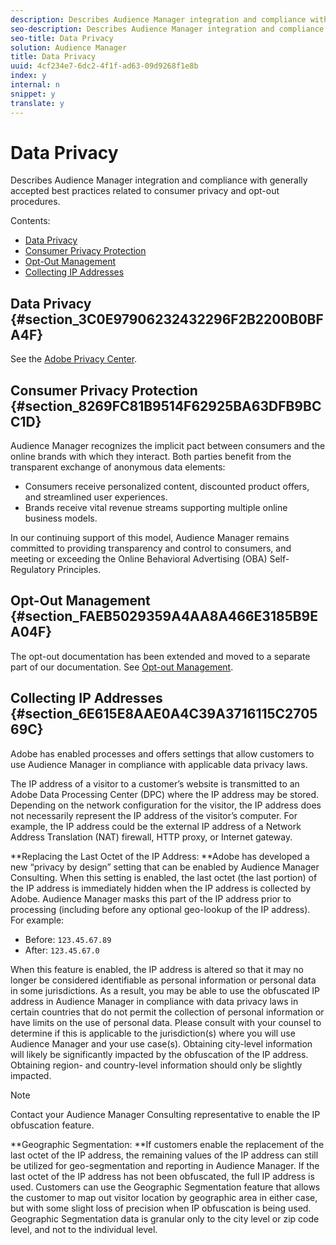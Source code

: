 ```yaml
---
description: Describes Audience Manager integration and compliance with generally accepted best practices related to consumer privacy and opt-out procedures.
seo-description: Describes Audience Manager integration and compliance with generally accepted best practices related to consumer privacy and opt-out procedures.
seo-title: Data Privacy
solution: Audience Manager
title: Data Privacy
uuid: 4cf234e7-6dc2-4f1f-ad63-09d9268f1e8b
index: y
internal: n
snippet: y
translate: y
---
```


# Data Privacy

Describes Audience Manager integration and compliance with generally accepted best practices related to consumer privacy and opt-out procedures.



Contents: 

* [Data Privacy](#section_3C0E97906232432296F2B2200B0BFA4F)
* [Consumer Privacy Protection](#section_8269FC81B9514F62925BA63DFB9BCC1D)
* [Opt-Out Management](#section_FAEB5029359A4AA8A466E3185B9EA04F)
* [Collecting IP Addresses](#section_6E615E8AAE0A4C39A3716115C270569C)


## Data Privacy {#section_3C0E97906232432296F2B2200B0BFA4F}



See the [Adobe Privacy Center](http://www.adobe.com/privacy/opt-out.html). 

## Consumer Privacy Protection {#section_8269FC81B9514F62925BA63DFB9BCC1D}



Audience Manager recognizes the implicit pact between consumers and the online brands with which they interact. Both parties benefit from the transparent exchange of anonymous data elements: 



* Consumers receive personalized content, discounted product offers, and streamlined user experiences.
* Brands receive vital revenue streams supporting multiple online business models.





In our continuing support of this model, Audience Manager remains committed to providing transparency and control to consumers, and meeting or exceeding the Online Behavioral Advertising (OBA) Self-Regulatory Principles. 

## Opt-Out Management {#section_FAEB5029359A4AA8A466E3185B9EA04F}



The opt-out documentation has been extended and moved to a separate part of our documentation. See [Opt-out Management](../../c_am_overview_intro/c_data_security_and_privacy/opt-out-management.md#concept_1EC49431ED7D4012BD930ECF8A6D732F). 

<!-- <p>  </p>
<table id="table_A1FF33B328BD451FAFF6C6B8422F928B"> 
 <tgroup cols="2">
  <colspec colnum="1" colname="col1" colwidth="1.00*" />
  <colspec colnum="2" colname="col2" colwidth="2.74*" />
  <thead> 
   <tr> 
    <th colname="col1" class="entry"> Opt-Out For </th> 
    <th colname="col2" class="entry"> Description </th> 
   </tr>
  </thead> 
  <tbody> 
   <tr> 
    <td colname="col1"> <p>Adobe Experience Cloud </p> </td> 
    <td colname="col2"> <p>The <a href="http://www.adobe.com/privacy/opt-out.html#customeruse" format="http" scope="external"> Your Privacy Choices page</a> provides 1-click features that let you control and opt-out of data collection by the Adobe Experience Cloud advertising solutions (including Audience Manager). Specifically, see the <a href="http://www.adobe.com/privacy/opt-out.html#customeruse" format="http" scope="external"> business customer section</a> of the Privacy Choices page. </p> </td> 
   </tr> 
   <tr> 
    <td colname="col1"> <p>Browsers that do not support third-party cookies </p> </td> 
    <td colname="col2"> <p>See <a href="../../c_features/declared-ids.md#concept_CB958007B9DA4251BA724B5607AD9FC3" format="dita" scope="local"> Declared ID Targeting</a>. </p> </td> 
   </tr> 
   <tr> 
    <td colname="col1"> <p>Mobile devices </p> </td> 
    <td colname="col2"> <p>See the opt-out and privacy settings for: </p> <p> 
      <ul id="ul_86EFAB879215403D937B5148C26A41D9"> 
       <li id="li_C0B544E8F4FE473B94A5436D3A60BDB1"><a href="https://marketing.adobe.com/resources/help/en_US/mobile/android/privacy.html" format="https" scope="external"> Android devices</a> </li> 
       <li id="li_26C787BAB729499A9FEDF055E9AB0637"><a href="https://marketing.adobe.com/resources/help/en_US/mobile/ios/privacy.html" format="https" scope="external"> iOS devices</a> </li> 
      </ul> </p> </td> 
   </tr> 
  </tbody> 
 </tgroup> 
</table> -->

## Collecting IP Addresses {#section_6E615E8AAE0A4C39A3716115C270569C}



Adobe has enabled processes and offers settings that allow customers to use Audience Manager in compliance with applicable data privacy laws. 


The IP address of a visitor to a customer’s website is transmitted to an Adobe Data Processing Center (DPC) where the IP address may be stored. Depending on the network configuration for the visitor, the IP address does not necessarily represent the IP address of the visitor’s computer. For example, the IP address could be the external IP address of a Network Address Translation (NAT) firewall, HTTP proxy, or Internet gateway. 


**Replacing the Last Octet of the IP Address: **Adobe has developed a new “privacy by design” setting that can be enabled by Audience Manager Consulting. When this setting is enabled, the last octet (the last portion) of the IP address is immediately hidden when the IP address is collected by Adobe. Audience Manager masks this part of the IP address prior to processing (including before any optional geo-lookup of the IP address). For example: 



* Before: `123.45.67.89`
* After: `123.45.67.0`





When this feature is enabled, the IP address is altered so that it may no longer be considered identifiable as personal information or personal data in some jurisdictions. As a result, you may be able to use the obfuscated IP address in Audience Manager in compliance with data privacy laws in certain countries that do not permit the collection of personal information or have limits on the use of personal data. Please consult with your counsel to determine if this is applicable to the jurisdiction(s) where you will use Audience Manager and your use case(s). Obtaining city-level information will likely be significantly impacted by the obfuscation of the IP address. Obtaining region- and country-level information should only be slightly impacted. 



>[!NOTE]
>
>Contact your Audience Manager Consulting representative to enable the IP obfuscation feature.



**Geographic Segmentation: **If customers enable the replacement of the last octet of the IP address, the remaining values of the IP address can still be utilized for geo-segmentation and reporting in Audience Manager. If the last octet of the IP address has not been obfuscated, the full IP address is used. Customers can use the Geographic Segmentation feature that allows the customer to map out visitor location by geographic area in either case, but with some slight loss of precision when IP obfuscation is being used. Geographic Segmentation data is granular only to the city level or zip code level, and not to the individual level. 



